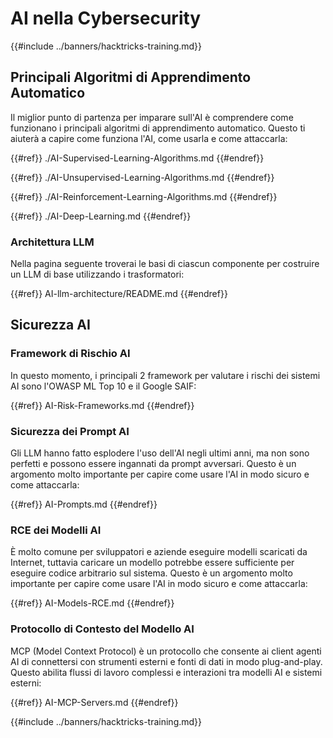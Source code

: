 # AI nella Cybersecurity

{{#include ../banners/hacktricks-training.md}}

## Principali Algoritmi di Apprendimento Automatico

Il miglior punto di partenza per imparare sull'AI è comprendere come funzionano i principali algoritmi di apprendimento automatico. Questo ti aiuterà a capire come funziona l'AI, come usarla e come attaccarla:

{{#ref}}
./AI-Supervised-Learning-Algorithms.md
{{#endref}}

{{#ref}}
./AI-Unsupervised-Learning-Algorithms.md
{{#endref}}

{{#ref}}
./AI-Reinforcement-Learning-Algorithms.md
{{#endref}}

{{#ref}}
./AI-Deep-Learning.md
{{#endref}}

### Architettura LLM

Nella pagina seguente troverai le basi di ciascun componente per costruire un LLM di base utilizzando i trasformatori:

{{#ref}}
AI-llm-architecture/README.md
{{#endref}}

## Sicurezza AI

### Framework di Rischio AI

In questo momento, i principali 2 framework per valutare i rischi dei sistemi AI sono l'OWASP ML Top 10 e il Google SAIF:

{{#ref}}
AI-Risk-Frameworks.md
{{#endref}}

### Sicurezza dei Prompt AI

Gli LLM hanno fatto esplodere l'uso dell'AI negli ultimi anni, ma non sono perfetti e possono essere ingannati da prompt avversari. Questo è un argomento molto importante per capire come usare l'AI in modo sicuro e come attaccarla:

{{#ref}}
AI-Prompts.md
{{#endref}}

### RCE dei Modelli AI

È molto comune per sviluppatori e aziende eseguire modelli scaricati da Internet, tuttavia caricare un modello potrebbe essere sufficiente per eseguire codice arbitrario sul sistema. Questo è un argomento molto importante per capire come usare l'AI in modo sicuro e come attaccarla:

{{#ref}}
AI-Models-RCE.md
{{#endref}}

### Protocollo di Contesto del Modello AI

MCP (Model Context Protocol) è un protocollo che consente ai client agenti AI di connettersi con strumenti esterni e fonti di dati in modo plug-and-play. Questo abilita flussi di lavoro complessi e interazioni tra modelli AI e sistemi esterni:

{{#ref}}
AI-MCP-Servers.md
{{#endref}}

{{#include ../banners/hacktricks-training.md}}
